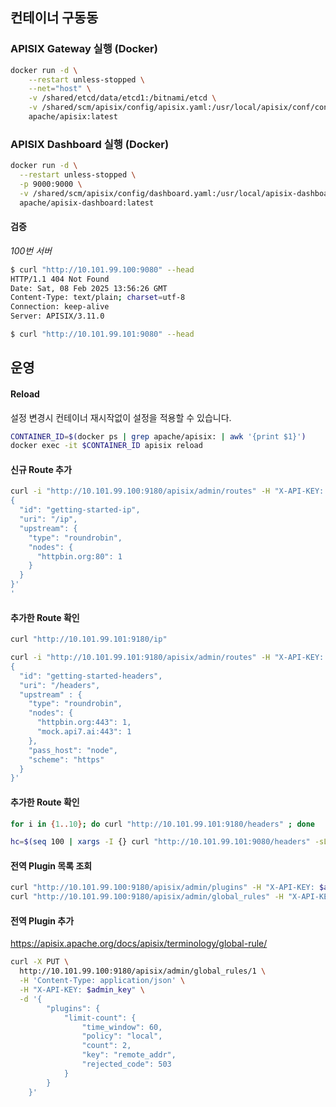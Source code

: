 
## 컨테이너 구동동

### APISIX Gateway 실행 (Docker)


```bash
docker run -d \
    --restart unless-stopped \
    --net="host" \
    -v /shared/etcd/data/etcd1:/bitnami/etcd \
    -v /shared/scm/apisix/config/apisix.yaml:/usr/local/apisix/conf/config.yaml \
    apache/apisix:latest
```

### APISIX Dashboard 실행 (Docker)

```bash
docker run -d \
  --restart unless-stopped \
  -p 9000:9000 \
  -v /shared/scm/apisix/config/dashboard.yaml:/usr/local/apisix-dashboard/conf/conf.yaml \
  apache/apisix-dashboard:latest
```

#### 검증

*100번 서버*
```bash
$ curl "http://10.101.99.100:9080" --head
HTTP/1.1 404 Not Found
Date: Sat, 08 Feb 2025 13:56:26 GMT
Content-Type: text/plain; charset=utf-8
Connection: keep-alive
Server: APISIX/3.11.0

$ curl "http://10.101.99.101:9080" --head
```


## 운영

#### Reload
설정 변경시 컨테이너 재시작없이 설정을 적용할 수 있습니다.

```bash
CONTAINER_ID=$(docker ps | grep apache/apisix: | awk '{print $1}')
docker exec -it $CONTAINER_ID apisix reload
```

#### 신규 Route 추가

```bash
curl -i "http://10.101.99.100:9180/apisix/admin/routes" -H "X-API-KEY: $admin_key" -X PUT -d '
{
  "id": "getting-started-ip",
  "uri": "/ip",
  "upstream": {
    "type": "roundrobin",
    "nodes": {
      "httpbin.org:80": 1
    }
  }
}'
'
```
#### 추가한 Route 확인

```bash
curl "http://10.101.99.101:9180/ip" 
```

```bash
curl -i "http://10.101.99.101:9180/apisix/admin/routes" -H "X-API-KEY: $admin_key"  -X PUT -d '
{
  "id": "getting-started-headers",
  "uri": "/headers",
  "upstream" : {
    "type": "roundrobin",
    "nodes": {
      "httpbin.org:443": 1,
      "mock.api7.ai:443": 1
    },
    "pass_host": "node",
    "scheme": "https"
  }
}'

```

#### 추가한 Route 확인

```bash
for i in {1..10}; do curl "http://10.101.99.101:9180/headers" ; done

hc=$(seq 100 | xargs -I {} curl "http://10.101.99.101:9080/headers" -sL | grep "httpbin" | wc -l); echo httpbin.org: $hc, mock.api7.ai: $((100 - $hc))
```


#### 전역 Plugin 목록 조회

```bash
curl "http://10.101.99.100:9180/apisix/admin/plugins" -H "X-API-KEY: $admin_key"
curl "http://10.101.99.100:9180/apisix/admin/global_rules" -H "X-API-KEY: $admin_key"
```

#### 전역 Plugin 추가
https://apisix.apache.org/docs/apisix/terminology/global-rule/
```bash
curl -X PUT \
  http://10.101.99.100:9180/apisix/admin/global_rules/1 \
  -H 'Content-Type: application/json' \
  -H "X-API-KEY: $admin_key" \
  -d '{
        "plugins": {
            "limit-count": {
                "time_window": 60,
                "policy": "local",
                "count": 2,
                "key": "remote_addr",
                "rejected_code": 503
            }
        }
    }'
```
